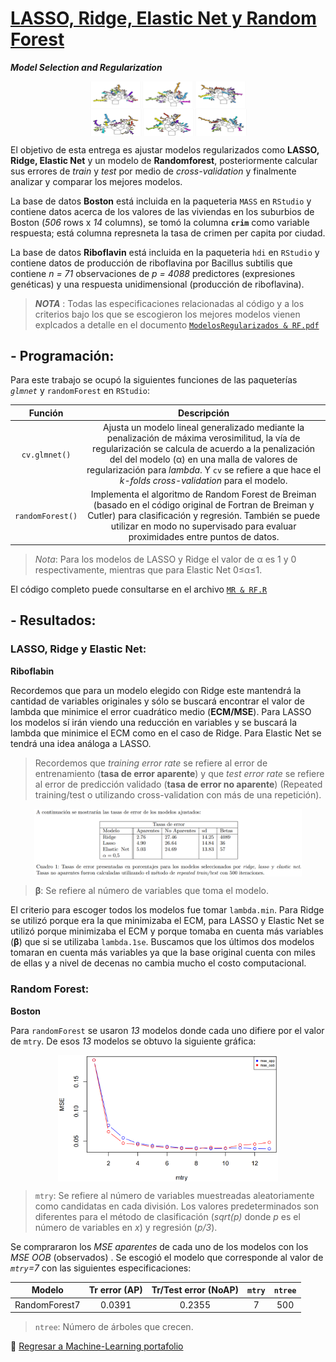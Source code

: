 # [LASSO, Ridge, Elastic Net y Random Forest](https://github.com/MMiranda777/Machine-Learning/tree/main/LASSO%2C%20Ridge%2C%20Elastic%20Net%20y%20Random%20Forest)
_**Model Selection and Regularization**_

<img src="Media/rf1.png" width="50%" style="display: block; margin: auto;" /><img src="Media/rf2.png" width="50%" style="display: block; margin: auto;" />

El objetivo de esta entrega es ajustar modelos regularizados como **LASSO, Ridge, Elastic Net** y un modelo de **Randomforest**, posteriormente calcular sus errores de _train_ y _test_ por medio de _cross-validation_ y finalmente analizar y comparar los mejores modelos.

La base de datos **Boston** está incluida en la paqueteria `MASS` en `RStudio` y contiene datos acerca de los valores de las viviendas en los suburbios de Boston (*506* rows x *14* columns), se tomó la columna **`crim`** como variable respuesta; está columna represneta la tasa de crimen per capita por ciudad.

La base de datos **Riboflavin** está incluida en la paqueteria `hdi` en `RStudio` y contiene datos de producción de riboflavina por Bacillus subtilis que contiene *n = 71* observaciones de *p = 4088* predictores (expresiones genéticas) y una respuesta unidimensional (producción de riboflavina). 

> _**NOTA**_ : Todas las especificaciones relacionadas al código y a los criterios bajo los que se escogieron los mejores modelos vienen explcados a detalle en el documento [`ModelosRegularizados & RF.pdf`](https://github.com/MMiranda777/Machine-Learning/blob/main/LASSO%2C%20Ridge%2C%20Elastic%20Net%20y%20Random%20Forest/ModelosRegularizados%20%26%20RF.pdf)

## - Programación:

Para este trabajo se ocupó la siguientes funciones de las paqueterías  _`glmnet`_ y `randomForest` en `RStudio`:

|   Función  |                                                                              Descripción                                                                             |
|:----------:|:--------------------------------------------------------------------------------------------------------------------------------------------------------------------:|
| `cv.glmnet()` |   Ajusta un modelo lineal generalizado mediante la penalización de máxima verosimilitud, la vía de regularización se calcula de acuerdo a la penalización del del modelo (α)  en una malla de valores de regularización para _lambda_. Y `cv` se refiere a que hace el _k-folds cross-validation_ para el modelo.   |
| `randomForest()` |   Implementa el algoritmo de Random Forest de Breiman (basado en el código original de Fortran de Breiman y Cutler) para clasificación y regresión. También se puede utilizar en modo no supervisado para evaluar proximidades entre puntos de datos.    |
> *Nota*: Para los modelos de LASSO y Ridge el valor de α es 1 y 0 respectivamente, mientras que para Elastic Net 0≤α≤1.

El código completo puede consultarse en el archivo [`MR & RF.R`](https://github.com/MMiranda777/Machine-Learning/blob/main/LASSO%2C%20Ridge%2C%20Elastic%20Net%20y%20Random%20Forest/MR%20%26%20RF.R)

## - Resultados:
### LASSO, Ridge y Elastic Net:
**Riboflabin**

Recordemos que para un modelo elegido con Ridge este mantendrá la cantidad de variables originales y sólo se buscará encontrar el valor de lambda que minimice el error cuadrático medio (**ECM/MSE**). Para LASSO los modelos sí irán viendo una reducción en variables y se buscará la lambda que minimice el ECM como en el caso de Ridge. Para Elastic Net se tendrá una idea análoga a LASSO.

> Recordemos que _training error rate_ se refiere al error de entrenamiento (**tasa de error aparente**) y que _test error rate_ se refiere al error de predicción validado (**tasa de error no aparente**) (Repeated training/test o utilizando cross-validation con más de una repetición).

<img src="Media/im1.png" width="85%" style="display: block; margin: auto;" />

> **β**: Se refiere al número de variables que toma el modelo.

El criterio para escoger todos los modelos fue tomar `lambda.min`. Para Ridge se utilizó porque era la que minimizaba el ECM, para LASSO y Elastic Net se utilizó porque minimizaba el ECM y porque tomaba en cuenta más variables (**β**) que si se utilizaba `lambda.1se`. Buscamos que los últimos dos modelos tomaran en cuenta más variables ya que la base original cuenta con miles de ellas y a nivel de decenas no cambia mucho el costo computacional.

### Random Forest:
**Boston**

Para `randomForest` se usaron *13* modelos donde cada uno difiere por el valor de `mtry`. De esos *13* modelos se obtuvo la siguiente gráfica: 

<img src="Media/im2.png" width="70%" style="display: block; margin: auto;" />

> `mtry`: Se refiere al número de variables muestreadas aleatoriamente como candidatas en cada división. Los valores predeterminados son diferentes para el método de clasificación (*sqrt(p)* donde *p* es el número de variables en *x*) y regresión (*p/3*).

Se comprararon los _MSE aparentes_ de cada uno de los modelos con los _MSE OOB_ (observados) . Se escogió el modelo que corresponde al valor de *`mtry`=7* con las siguientes especificaciones: 

|     Modelo    | Tr error (AP) | Tr/Test error (NoAP) | `mtry` | `ntree` |
|:-------------:|:-------------:|:--------------------:|:------:|:-------:|
| RandomForest7 |     0.0391    |        0.2355        |    7   |   500   |

> `ntree`: Número de árboles que crecen.







:blue_book: [Regresar a Machine-Learning portafolio](https://github.com/MMiranda777/Machine-Learning)
